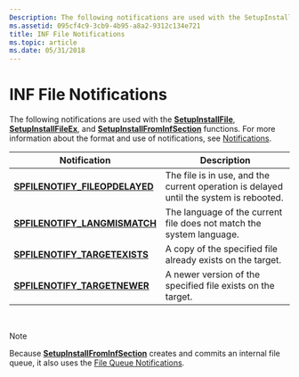 ```yaml
---
Description: The following notifications are used with the SetupInstallFile, SetupInstallFileEx, and SetupInstallFromInfSection functions. For more information about the format and use of notifications, see Notifications.
ms.assetid: 095cf4c9-3cb9-4b95-a8a2-9312c134e721
title: INF File Notifications
ms.topic: article
ms.date: 05/31/2018
---
```


# INF File Notifications

The following notifications are used with the [**SetupInstallFile**](/windows/desktop/api/Setupapi/nf-setupapi-setupinstallfilea), [**SetupInstallFileEx**](/windows/desktop/api/Setupapi/nf-setupapi-setupinstallfileexa), and [**SetupInstallFromInfSection**](/windows/desktop/api/Setupapi/nf-setupapi-setupinstallfrominfsectiona) functions. For more information about the format and use of notifications, see [Notifications](notifications.md).



| Notification                                                      | Description                                                                            |
|-------------------------------------------------------------------|----------------------------------------------------------------------------------------|
| [**SPFILENOTIFY\_FILEOPDELAYED**](spfilenotify-fileopdelayed.md) | The file is in use, and the current operation is delayed until the system is rebooted. |
| [**SPFILENOTIFY\_LANGMISMATCH**](spfilenotify-langmismatch.md)   | The language of the current file does not match the system language.                   |
| [**SPFILENOTIFY\_TARGETEXISTS**](spfilenotify-targetexists.md)   | A copy of the specified file already exists on the target.                             |
| [**SPFILENOTIFY\_TARGETNEWER**](spfilenotify-targetnewer.md)     | A newer version of the specified file exists on the target.                            |



 

> [!Note]  
> Because [**SetupInstallFromInfSection**](/windows/desktop/api/Setupapi/nf-setupapi-setupinstallfrominfsectiona) creates and commits an internal file queue, it also uses the [File Queue Notifications](file-queue-notifications.md).

 

 

 



